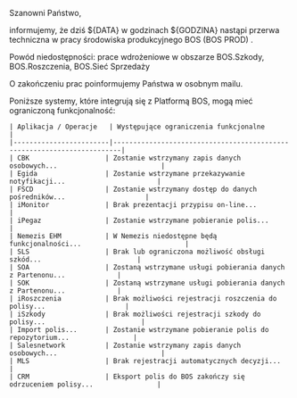 Szanowni Państwo,

informujemy, że dziś ${DATA} w godzinach ${GODZINA} nastąpi przerwa techniczna w pracy środowiska produkcyjnego BOS (BOS PROD) .

Powód niedostępności: prace wdrożeniowe w obszarze BOS.Szkody, BOS.Roszczenia, BOS.Sieć Sprzedaży

O zakończeniu prac poinformujemy Państwa w osobnym mailu.

Poniższe systemy, które integrują się z Platformą BOS, mogą mieć ograniczoną funkcjonalność:

```
| Aplikacja / Operacje   | Występujące ograniczenia funkcjonalne                                 |
|------------------------|------------------------------------------------------------------------|
| CBK                   | Zostanie wstrzymany zapis danych osobowych...                          |
| Egida                 | Zostanie wstrzymane przekazywanie notyfikacji...                       |
| FSCD                  | Zostanie wstrzymany dostęp do danych pośredników...                    |
| iMonitor              | Brak prezentacji przypisu on-line...                                   |
| iPegaz                | Zostanie wstrzymane pobieranie polis...                                |
| Nemezis EHM           | W Nemezis niedostępne będą funkcjonalności...                          |
| SLS                   | Brak lub ograniczona możliwość obsługi szkód...                        |
| SOA                   | Zostaną wstrzymane usługi pobierania danych z Partenonu...             |
| SOK                   | Zostaną wstrzymane usługi pobierania danych z Partenonu...             |
| iRoszczenia           | Brak możliwości rejestracji roszczenia do polisy...                    |
| iSzkody               | Brak możliwości rejestracji szkody do polisy...                        |
| Import polis...       | Zostanie wstrzymane pobieranie polis do repozytorium...                |
| Salesnetwork          | Zostanie wstrzymany zapis danych osobowych...                          |
| MLS                   | Brak rejestracji automatycznych decyzji...                             |
| CRM                   | Eksport polis do BOS zakończy się odrzuceniem polisy...                |
```
